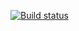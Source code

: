 [![Build status](https://ci.appveyor.com/api/projects/status/irbtwcldaikocjfu?svg=true)](https://ci.appveyor.com/project/Guliaiev/allure)
